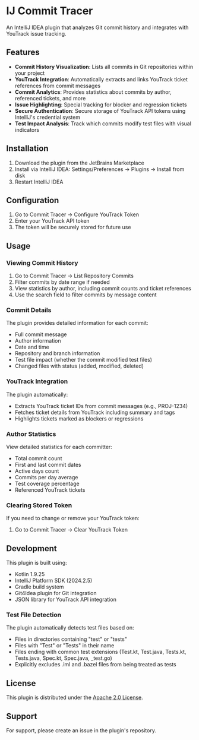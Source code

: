 # IJ Commit Tracer

An IntelliJ IDEA plugin that analyzes Git commit history and integrates with YouTrack issue tracking.

## Features

- **Commit History Visualization**: Lists all commits in Git repositories within your project
- **YouTrack Integration**: Automatically extracts and links YouTrack ticket references from commit messages
- **Commit Analytics**: Provides statistics about commits by author, referenced tickets, and more
- **Issue Highlighting**: Special tracking for blocker and regression tickets
- **Secure Authentication**: Secure storage of YouTrack API tokens using IntelliJ's credential system
- **Test Impact Analysis**: Track which commits modify test files with visual indicators

## Installation

1. Download the plugin from the JetBrains Marketplace
2. Install via IntelliJ IDEA: Settings/Preferences → Plugins → Install from disk
3. Restart IntelliJ IDEA

## Configuration

1. Go to Commit Tracer → Configure YouTrack Token
2. Enter your YouTrack API token
3. The token will be securely stored for future use

## Usage

### Viewing Commit History

1. Go to Commit Tracer → List Repository Commits
2. Filter commits by date range if needed
3. View statistics by author, including commit counts and ticket references
4. Use the search field to filter commits by message content

### Commit Details

The plugin provides detailed information for each commit:
- Full commit message
- Author information
- Date and time
- Repository and branch information
- Test file impact (whether the commit modified test files)
- Changed files with status (added, modified, deleted)

### YouTrack Integration

The plugin automatically:
- Extracts YouTrack ticket IDs from commit messages (e.g., PROJ-1234)
- Fetches ticket details from YouTrack including summary and tags
- Highlights tickets marked as blockers or regressions

### Author Statistics

View detailed statistics for each committer:
- Total commit count
- First and last commit dates
- Active days count
- Commits per day average
- Test coverage percentage
- Referenced YouTrack tickets

### Clearing Stored Token

If you need to change or remove your YouTrack token:
1. Go to Commit Tracer → Clear YouTrack Token

## Development

This plugin is built using:
- Kotlin 1.9.25
- IntelliJ Platform SDK (2024.2.5)
- Gradle build system
- Git4Idea plugin for Git integration
- JSON library for YouTrack API integration

### Test File Detection

The plugin automatically detects test files based on:
- Files in directories containing "test" or "tests"
- Files with "Test" or "Tests" in their name
- Files ending with common test extensions (Test.kt, Test.java, Tests.kt, Tests.java, Spec.kt, Spec.java, _test.go)
- Explicitly excludes .iml and .bazel files from being treated as tests

## License

This plugin is distributed under the [Apache 2.0 License](https://www.apache.org/licenses/LICENSE-2.0).

## Support

For support, please create an issue in the plugin's repository.